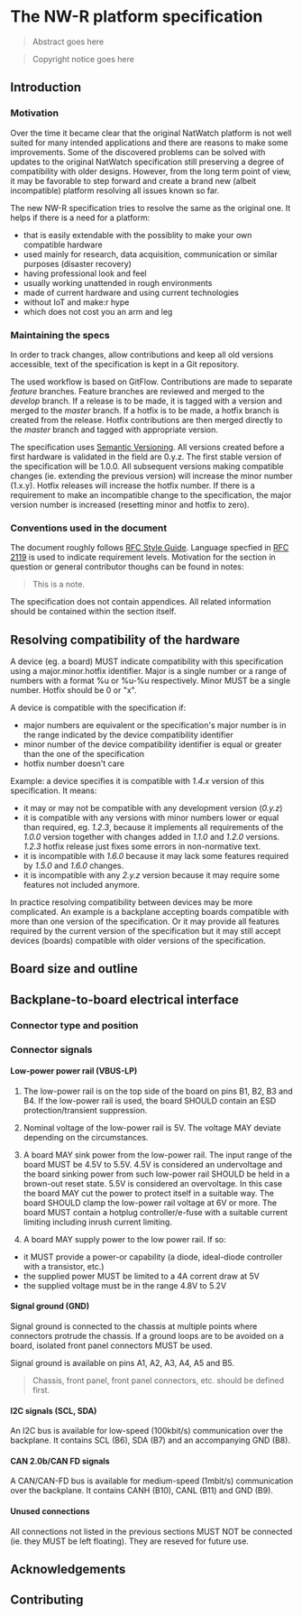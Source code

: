 # The NW-R platform specification

> Abstract goes here


> Copyright notice goes here

## Introduction

### Motivation

Over the time it became clear that the original NatWatch platform is not well suited for many
intended applications and there are reasons to make some improvements. Some of the discovered
problems can be solved with updates to the original NatWatch specification still
preserving a degree of compatibility with older designs. However, from the long term point of
view, it may be favorable to step forward and create a brand new (albeit incompatible) platform
resolving all issues known so far.

The new NW-R specification tries to resolve the same as the original one. It helps if there is
a need for a platform:

- that is easily extendable with the possiblity to make your own compatible hardware
- used mainly for research, data acquisition, communication or similar purposes (disaster recovery)
- having professional look and feel
- usually working unattended in rough environments
- made of current hardware and using current technologies
- without IoT and make:r hype
- which does not cost you an arm and leg

### Maintaining the specs

In order to track changes, allow contributions and keep all old versions accessible, text of
the specification is kept in a Git repository.

The used workflow is based on GitFlow. Contributions are made to separate *feature* branches.
Feature branches are reviewed and merged to the *develop* branch. If a release is to be made,
it is tagged with a version and merged to the *master* branch. If a hotfix is to be made, a hotfix
branch is created from the release. Hotfix contributions are then merged directly to the *master*
branch and tagged with appropriate version.

The specification uses [Semantic Versioning](https://semver.org/spec/v2.0.0.html). All versions
created before a first hardware is validated in the field are 0.y.z. The first stable version
of the specification will be 1.0.0. All subsequent versions making compatible changes (ie. extending
the previous version) will increase the minor number (1.x.y). Hotfix releases will increase the
hotfix number. If there is a requirement to make an incompatible change to the specification,
the major version number is increased (resetting minor and hotfix to zero).

### Conventions used in the document

The document roughly follows [RFC Style Guide](https://tools.ietf.org/html/rfc7322). Language specfied
in [RFC 2119](https://tools.ietf.org/html/rfc2119) is used to indicate requirement levels. Motivation
for the section in question or general contributor thoughs can be found in notes:
> This is a note.

The specification does not contain appendices. All related information should be contained within
the section itself.


## Resolving compatibility of the hardware

A device (eg. a board) MUST indicate compatibility with this specification using a major.minor.hotfix
identifier. Major is a single number or a range of numbers with a format %u or %u-%u respectively. Minor
MUST be a single number. Hotfix should be 0 or "x".

A device is compatible with the specification if:
- major numbers are equivalent or the specification's major number is in the range indicated by the device
  compatibility identifier
- minor number of the device compatibility identifier is equal or greater than the one of the specification
- hotfix number doesn't care

Example: a device specifies it is compatible with *1.4.x* version of this specification. It means:
- it may or may not be compatible with any development version (*0.y.z*)
- it is compatible with any versions with minor numbers lower or equal than required, eg. *1.2.3*, because
  it implements all requirements of the *1.0.0* version together with changes added in *1.1.0* and *1.2.0*
	versions. *1.2.3* hotfix release just fixes some errors in non-normative text.
- it is incompatible with *1.6.0* because it may lack some features required by *1.5.0* and *1.6.0* changes.
- it is incompatible with any *2.y.z* version because it may require some features not included anymore.

In practice resolving compatibility between devices may be more complicated. An example is a backplane
accepting boards compatible with more than one version of the specification. Or it may provide all features
required by the current version of the specification but it may still accept devices (boards) compatible
with older versions of the specification.

## Board size and outline

## Backplane-to-board electrical interface

### Connector type and position

### Connector signals

#### Low-power power rail (VBUS-LP)

1. The low-power rail is on the top side of the board on pins B1, B2, B3 and B4. If the low-power
   rail is used, the board SHOULD contain an ESD protection/transient suppression.

2. Nominal voltage of the low-power rail is 5V. The voltage MAY deviate depending on the circumstances.
   
3. A board MAY sink power from the low-power rail. The input range of the board MUST be 4.5V to 5.5V.
   4.5V is considered an undervoltage and the board sinking power from such low-power rail SHOULD be held
   in a brown-out reset state. 5.5V is considered an overvoltage. In this case the board MAY cut the power
   to protect itself in a suitable way. The board SHOULD clamp the low-power rail voltage at 6V or more.
   The board MUST contain a hotplug controller/e-fuse with a suitable current limiting including
   inrush current limiting.

4. A board MAY supply power to the low power rail. If so:
- it MUST provide a power-or capability (a diode, ideal-diode controller with a transistor, etc.)
- the supplied power MUST be limited to a 4A corrent draw at 5V
- the supplied voltage must be in the range 4.8V to 5.2V

#### Signal ground (GND)

Signal ground is connected to the chassis at multiple points where connectors protrude the chassis. If a ground
loops are to be avoided on a board, isolated front panel connectors MUST be used.

Signal ground is available on pins A1, A2, A3, A4, A5 and B5.

> Chassis, front panel, front panel connectors, etc. should be defined first.

#### I2C signals (SCL, SDA)

An I2C bus is available for low-speed (100kbit/s) communication over the backplane. It contains SCL (B6), SDA (B7) and
an accompanying GND (B8).

#### CAN 2.0b/CAN FD signals

A CAN/CAN-FD bus is available for medium-speed (1mbit/s) communication over the backplane. It contains
CANH (B10), CANL (B11) and GND (B9).

#### Unused connections

All connections not listed in the previous sections MUST NOT be connected (ie. they MUST be left floating).
They are reseved for future use.


## Acknowledgements

## Contributing
